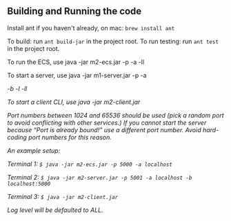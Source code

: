 ## Building and Running the code
Install ant if you haven't already, on mac:
`brew install ant`

To build: run `ant build-jar` in the project root.
To run testing: run `ant test` in the project root.

To run the ECS, use java -jar m2-ecs.jar -p -a -ll

To start a server, use java -jar m1-server.jar -p <port number> -a <address> -b <bootstraps server> -l <logPath> -ll <logLevel>
  
To start a client CLI, use java -jar m2-client.jar

Port numbers between 1024 and 65536 should be used (pick a random port to avoid conflicting with other services.) If you cannot start the server because “Port is already bound!” use a different port number. Avoid hard-coding port numbers for this reason.

An example setup:

Terminal 1: `$ java -jar m2-ecs.jar -p 5000 -a localhost`

Terminal 2: `$ java -jar m2-server.jar -p 5001 -a localhost -b localhost:5000`

Terminal 3: `$ java -jar m2-client.jar`
  
Log level will be defaulted to ALL.
  

